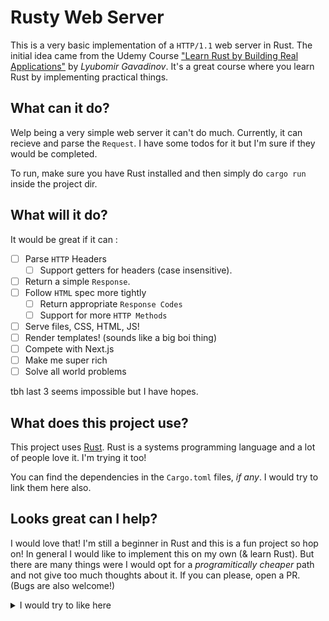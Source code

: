 # Rusty Web Server

This is a very basic implementation of a `HTTP/1.1` web server in Rust. The initial idea came from the Udemy Course ["Learn Rust by Building Real Applications"](https://www.udemy.com/course/rust-fundamentals/) by _Lyubomir Gavadinov_. It's a great course where you learn Rust by implementing practical things.

## What can it do?

Welp being a very simple web server it can't do much. Currently, it can recieve and parse the `Request`. I have some todos for it but I'm sure if they would be completed.

To run, make sure you have Rust installed and then simply do `cargo run` inside the project dir.

## What will it do?

It would be great if it can :

- [ ] Parse `HTTP` Headers
  - [ ] Support getters for headers (case insensitive).
- [ ] Return a simple `Response`.
- [ ] Follow `HTML` spec more tightly
  - [ ] Return appropriate `Response Codes`
  - [ ] Support for more `HTTP Methods`
- [ ] Serve files, CSS, HTML, JS!
- [ ] Render templates! (sounds like a big boi thing)
- [ ] Compete with Next.js
- [ ] Make me super rich
- [ ] Solve all world problems

tbh last 3 seems impossible but I have hopes.

## What does this project use?

This project uses [Rust](https://www.rust-lang.org/). Rust is a systems programming language and a lot of people love it. I'm trying it too!

You can find the dependencies in the `Cargo.toml` files, _if any_. I would try to link them here also.

## Looks great can I help?

I would love that! I'm still a beginner in Rust and this is a fun project so hop on! In general I would like to implement this on my own (& learn Rust). But there are many things were I would opt for a _programitically cheaper_ path and not give too much thoughts about it. If you can please, open a PR. (Bugs are also welcome!)

<details><summary>I would try to like here</summary>
I Forgor 💀
</details>
